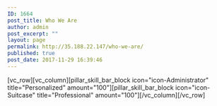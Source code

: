 ```yaml
---
ID: 1664
post_title: Who We Are
author: admin
post_excerpt: ""
layout: page
permalink: http://35.188.22.147/who-we-are/
published: true
post_date: 2017-11-29 16:39:46
---
```

[vc_row][vc_column][pillar_skill_bar_block icon="icon-Administrator" title="Personalized" amount="100"][pillar_skill_bar_block icon="icon-Suitcase" title="Professional" amount="100"][/vc_column][/vc_row]